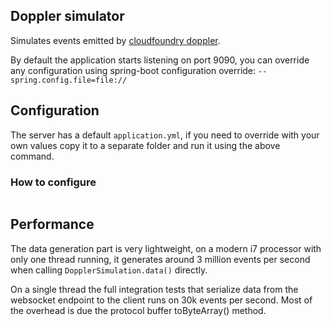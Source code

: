 ## Doppler simulator

Simulates events emitted by [cloudfoundry doppler](http://www.github.com/loggregator).

By default the application starts listening on port 9090, you can override any configuration using spring-boot configuration override: `--spring.config.file=file://`

## Configuration

The server has a default `application.yml`, if you need to override with your own values copy it to a separate folder and run it using the above command.

### How to configure

```

```

## Performance

The data generation part is very lightweight, on a modern i7 processor with only one thread running, it generates around 3 million events per second
when calling `DopplerSimulation.data()` directly.

On a single thread the full integration tests that serialize data from the websocket endpoint to the client runs on 30k events per second. Most of 
the overhead is due the protocol buffer toByteArray() method.

